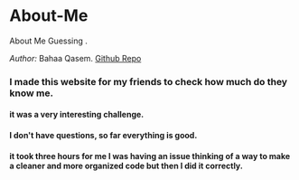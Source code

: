 # About-Me
About Me Guessing .

*Author:*  Bahaa Qasem.
[Github Repo](https://github.com/bahaamq/About-Me)

### I made this website for my friends to check how much do they know me.

#### it was a very interesting challenge.
#### I don't have questions, so far everything is good.
#### it took three hours for me I was having an issue thinking of a way to make a cleaner and more organized code but then I did it correctly.